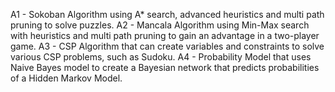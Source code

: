 A1 - Sokoban Algorithm using A* search, advanced heuristics and multi path pruning to solve puzzles.
A2 - Mancala Algorithm using Min-Max search with heuristics and multi path pruning to gain an advantage in a two-player game. 
A3 - CSP Algorithm that can create variables and constraints to solve various CSP problems, such as Sudoku. 
A4 - Probability Model that uses Naive Bayes model to create a Bayesian network that predicts probabilities of a Hidden Markov Model. 
